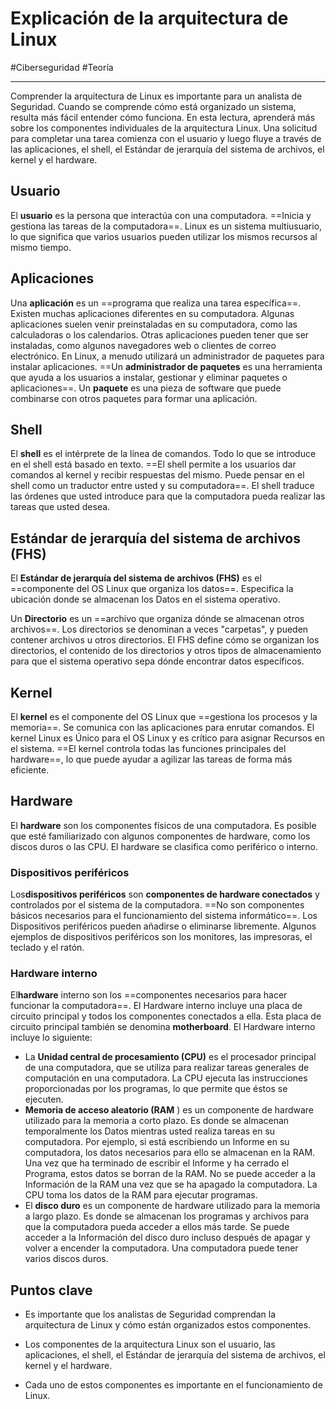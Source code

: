 # Explicación de la arquitectura de Linux
#Ciberseguridad #Teoría 

---
Comprender la arquitectura de Linux es importante para un analista de Seguridad. Cuando se comprende cómo está organizado un sistema, resulta más fácil entender cómo funciona. En esta lectura, aprenderá más sobre los componentes individuales de la arquitectura Linux. Una solicitud para completar una tarea comienza con el usuario y luego fluye a través de las aplicaciones, el shell, el Estándar de jerarquía del sistema de archivos, el kernel y el hardware.
## Usuario

El **usuario** es la persona que interactúa con una computadora. ==Inicia y gestiona las tareas de la computadora==. Linux es un sistema multiusuario, lo que significa que varios usuarios pueden utilizar los mismos recursos al mismo tiempo.
## Aplicaciones

Una **aplicación** es un ==programa que realiza una tarea específica==. Existen muchas aplicaciones diferentes en su computadora. Algunas aplicaciones suelen venir preinstaladas en su computadora, como las calculadoras o los calendarios. Otras aplicaciones pueden tener que ser instaladas, como algunos navegadores web o clientes de correo electrónico. En Linux, a menudo utilizará un administrador de paquetes para instalar aplicaciones. ==Un **administrador de paquetes** es una herramienta que ayuda a los usuarios a instalar, gestionar y eliminar paquetes o aplicaciones==. Un **paquete** es una pieza de software que puede combinarse con otros paquetes para formar una aplicación.
## Shell

El **shell** es el intérprete de la línea de comandos. Todo lo que se introduce en el shell está basado en texto. ==El shell permite a los usuarios dar comandos al kernel y recibir respuestas del mismo. Puede pensar en el shell como un traductor entre usted y su computadora==. El shell traduce las órdenes que usted introduce para que la computadora pueda realizar las tareas que usted desea.
## Estándar de jerarquía del sistema de archivos (FHS)

El **Estándar de jerarquía del sistema de archivos (FHS)** es el ==componente del OS Linux que organiza los datos==. Especifica la ubicación donde se almacenan los Datos en el sistema operativo.

Un **Directorio** es un ==archivo que organiza dónde se almacenan otros archivos==. Los directorios se denominan a veces "carpetas", y pueden contener archivos u otros directorios. El FHS define cómo se organizan los directorios, el contenido de los directorios y otros tipos de almacenamiento para que el sistema operativo sepa dónde encontrar datos específicos.
## Kernel

El **kernel** es el componente del OS Linux que ==gestiona los procesos y la memoria==. Se comunica con las aplicaciones para enrutar comandos. El kernel Linux es Único para el OS Linux y es crítico para asignar Recursos en el sistema. ==El kernel controla todas las funciones principales del hardware==, lo que puede ayudar a agilizar las tareas de forma más eficiente.
## Hardware

El **hardware** son los componentes físicos de una computadora. Es posible que esté familiarizado con algunos componentes de hardware, como los discos duros o las CPU. El hardware se clasifica como periférico o interno.

### Dispositivos periféricos

Los**dispositivos periféricos** son **componentes de hardware conectados** y controlados por el sistema de la computadora. ==No son componentes básicos necesarios para el funcionamiento del sistema informático==. Los Dispositivos periféricos pueden añadirse o eliminarse libremente. Algunos ejemplos de dispositivos periféricos son los monitores, las impresoras, el teclado y el ratón.
### Hardware interno

El**hardware** interno son los ==componentes necesarios para hacer funcionar la computadora==. El Hardware interno incluye una placa de circuito principal y todos los componentes conectados a ella. Esta placa de circuito principal también se denomina **motherboard**. El Hardware interno incluye lo siguiente:

- La **Unidad central de procesamiento (CPU)** es el procesador principal de una computadora, que se utiliza para realizar tareas generales de computación en una computadora. La CPU ejecuta las instrucciones proporcionadas por los programas, lo que permite que éstos se ejecuten.
- **Memoria de acceso aleatorio (RAM** ) es un componente de hardware utilizado para la memoria a corto plazo. Es donde se almacenan temporalmente los Datos mientras usted realiza tareas en su computadora. Por ejemplo, si está escribiendo un Informe en su computadora, los datos necesarios para ello se almacenan en la RAM. Una vez que ha terminado de escribir el Informe y ha cerrado el Programa, estos datos se borran de la RAM. No se puede acceder a la Información de la RAM una vez que se ha apagado la computadora. La CPU toma los datos de la RAM para ejecutar programas.
- El **disco duro** es un componente de hardware utilizado para la memoria a largo plazo. Es donde se almacenan los programas y archivos para que la computadora pueda acceder a ellos más tarde. Se puede acceder a la Información del disco duro incluso después de apagar y volver a encender la computadora. Una computadora puede tener varios discos duros.    

## Puntos clave

- Es importante que los analistas de Seguridad comprendan la arquitectura de Linux y cómo están organizados estos componentes. 

- Los componentes de la arquitectura Linux son el usuario, las aplicaciones, el shell, el Estándar de jerarquía del sistema de archivos, el kernel y el hardware. 

- Cada uno de estos componentes es importante en el funcionamiento de Linux.